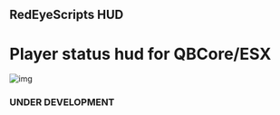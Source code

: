 ## RedEyeScripts HUD
# Player status hud for QBCore/ESX


![img](https://i.imgur.com/FESSGZ6.png)





### UNDER DEVELOPMENT
